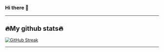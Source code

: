 ### Hi there 👋

<!--
**RimRaider639/RimRaider639** is a ✨ _special_ ✨ repository because its `README.md` (this file) appears on your GitHub profile.

Here are some ideas to get you started:

- 🔭 I’m currently working on ...
- 🌱 I’m currently learning ...
- 👯 I’m looking to collaborate on ...
- 🤔 I’m looking for help with ...
- 💬 Ask me about ...
- 📫 How to reach me: ...
- 😄 Pronouns: ...
- ⚡ Fun fact: ...
-->
<hr>
<h2>🔥My github stats🔥</h2>

[![GitHub Streak](https://streak-stats.demolab.com?user=RimRaider369&theme=vision-friendly-dark&hide_border=true)](https://git.io/streak-stats)

<hr>


